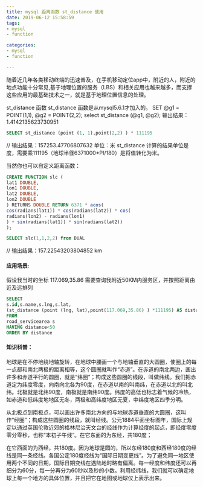 ```yaml
---
title: mysql 距离函数 st_distance 使用
date: 2019-06-12 15:58:59
tags:
- mysql
- function

categories:
- mysql
- function

---
```


随着近几年各类移动终端的迅速普及，在手机移动定位app中，附近的人，附近的地点功能十分常见,基于地理位置的服务（LBS）和相关应用也越来越多，而支撑这些应用的最基础技术之一，就是基于地理位置信息的处理。

st_distance 函数 
st_distance 函数是从mysql5.6.1才加入的。 
SET @g1 = POINT(1,1), @g2 = POINT(2,2); 
select st_distance (@g1, @g2); 
输出结果：1.4142135623730951

```sql
SELECT st_distance (point (1, 1),point(2,2) ) * 111195 
```

// 输出结果：157253.47706807632 单位：米 
st_distance 计算的结果单位是度，需要乘111195（地球半径6371000*PI/180）是将值转化为米。

当然你也可以自定义距离函数： 
```sql
CREATE FUNCTION slc ( 
lat1 DOUBLE, 
lon1 DOUBLE, 
lat2 DOUBLE, 
lon2 DOUBLE 
) RETURNS DOUBLE RETURN 6371 * acos( 
cos(radians(lat1)) * cos(radians(lat2)) * cos( 
radians(lon2) - radians(lon1) 
) + sin(radians(lat1)) * sin(radians(lat2)) 
);

SELECT slc(1,1,2,2) from DUAL 
```
// 输出结果：157.22543203804852 km

#### 应用场景: 

假设我当时的坐标 117.069,35.86 需要查询我附近50KM内服务区，并按照距离由近及远排列 

```sql
SELECT 
s.id,s.name,s.lng,s.lat, 
(st_distance (point (lng, lat),point(117.069,35.86) ) *111195) AS distance 
FROM 
road_servicearea s 
HAVING distance<50 
ORDER BY distance
```
#### 知识科普： 

地球是在不停地绕地轴旋转，在地球中腰画一个与地轴垂直的大圆圈，使圈上的每一点都和南北两极的距离相等，这个圆圈就叫作“赤道”。在赤道的南北两边，画出许多和赤道平行的圆圈，就是“纬圈”；构成这些圆圈的线段，叫做纬线。我们把赤道定为纬度零度，向南向北各为90度，在赤道以南的叫南纬，在赤道以北的叫北纬。北极就是北纬90度，南极就是南纬90度。纬度的高低也标志着气候的冷热，如赤道和低纬度地地区无冬，两极和高纬度地区无夏，中纬度地区四季分明。

从北极点到南极点，可以画出许多南北方向的与地球赤道垂直的大圆圈，这叫作“经圈”；构成这些圆圈的线段，就叫经线。公元1884平面坐标图年，国际上规定以通过英国伦敦近郊的格林尼治天文台的经线作为计算经度的起点，即经度零度零分零秒，也称“本初子午线”。在它东面的为东经，共180度； 

在它西面的为西经，共180度。因为地球是圆的，所以东经180度和西经180度的经线是同一条经线。各国公定180度经线为“国际日期变更线”。为了避免同一地区使用两个不同的日期，国际日期变线在遇陆地时略有偏离。每一经度和纬度还可以再细分为60分，每一分再分为60秒以及秒的小数。利用经纬线，我们就可以确定地球上每一个地方的具体位置，并且把它在地图或地球仪上表示出来。
